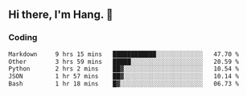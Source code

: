 ## Hi there, I'm Hang. 👋

### Coding

<!--START_SECTION:waka-->

```txt
Markdown     9 hrs 15 mins   ████████████░░░░░░░░░░░░░   47.70 %
Other        3 hrs 59 mins   █████░░░░░░░░░░░░░░░░░░░░   20.59 %
Python       2 hrs 2 mins    ██▓░░░░░░░░░░░░░░░░░░░░░░   10.54 %
JSON         1 hr 57 mins    ██▓░░░░░░░░░░░░░░░░░░░░░░   10.14 %
Bash         1 hr 18 mins    █▓░░░░░░░░░░░░░░░░░░░░░░░   06.73 %
```

<!--END_SECTION:waka-->
